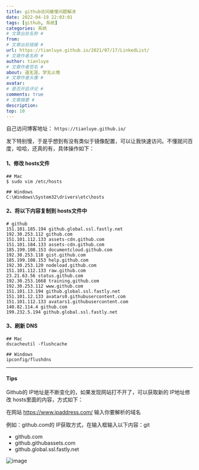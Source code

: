 ```yaml
---
title: github访问缓慢问题解决
date: 2022-04-19 22:03:01
tags: [github, 系统]
categories: 系统
# 文章出处名称 #
from: 
# 文章出处链接 #
url: https://tianluye.github.io/2021/07/17/LinkedList/
# 文章作者名称 #
author: tianluye
# 文章作者签名 #
about: 道无涯，学无止境
# 文章作者头像 #
avatar: 
# 是否开启评论 #
comments: true
# 文章摘要 #
description: 
top: 10
---
```


自己访问博客地址： `https://tianluye.github.io/ `

发下特别慢，于是乎想到有没有类似于镜像配置，可以让我快速访问。不懂就问百度，哈哈，还真的有，具体操作如下：

#### 1、修改 hosts文件

```
## Mac
$ sudo vim /etc/hosts

## Windows
C:\Windows\System32\drivers\etc\hosts
```

#### 2、将以下内容复制到 hosts文件中

```
# github
151.101.185.194 github.global.ssl.fastly.net
192.30.253.112 github.com 
151.101.112.133 assets-cdn.github.com 
151.101.184.133 assets-cdn.github.com 
185.199.108.153 documentcloud.github.com 
192.30.253.118 gist.github.com
185.199.108.153 help.github.com 
192.30.253.120 nodeload.github.com 
151.101.112.133 raw.github.com 
23.21.63.56 status.github.com 
192.30.253.1668 training.github.com 
192.30.253.112 www.github.com 
151.101.13.194 github.global.ssl.fastly.net 
151.101.12.133 avatars0.githubusercontent.com 
151.101.112.133 avatars1.githubusercontent.com
140.82.114.4 github.com
199.232.5.194 github.global.ssl.fastly.net
```

#### 3、刷新 DNS

```
## Mac
dscacheutil -flushcache

## Windows
ipconfig/flushdns
```

---

#### Tips

Github的 IP地址是不断变化的，如果发现网站打不开了，可以获取新的 IP地址修改 hosts里面的内容，方式如下：

在网站 https://www.ipaddress.com/ 输入你要解析的域名

例如：github.com的 IP获取方式，在输入框输入以下内容：git

- github.com
- github.githubassets.com
- github.global.ssl.fastly.net

![image](https://cdn.jsdelivr.net/gh/tianluye/tianluye.github.io/image/00168.jpg)






